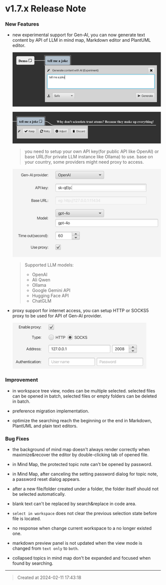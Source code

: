 # v1.7.x Release Note

### New Features

* new experimental support for Gen-AI, you can now generate text content by API of LLM in mind map, Markdown editor and PlantUML editor.

	![v1.7_genai_prompt.png](v1.7_genai_prompt.png)  


	![v1.7_genai_generated.png](v1.7_genai_generated.png)  


	> you need to setup your own API key(for public API like OpenAI) or base URL(for private LLM instance like Ollama) to use. base on your country, some providers might need proxy to access.  

	![v1.7_llm_provider.png](v1.7_llm_provider.png)  

	> Supported LLM models:
	> 	* OpenAI  
	> 	* Ali Qwen  
	> 	* Ollama  
	> 	* Google Gemini API  
	> 	* Hugging Face API  
	> 	* ChatGLM  

* proxy support for internet access, you can setup HTTP or SOCKS5 proxy to be used for API of Gen-AI provider.

	![v1.7_proxy_setting.png](v1.7_proxy_setting.png)  


### Improvement

* in workspace tree view, nodes can be multiple selected. selected files can be opened in batch, selected files or empty folders can be deleted in batch.

* preference migration implementation.

* optimize the searching reach the beginning or the end in Markdown, PlantUML and plain text editors.  


### Bug Fixes

* the background of mind map doesn't always render correctly when maximize&recover the editor by double-clicking tab of opened file. 

* in Mind Map, the protected topic note can't be opened by password.   

* in Mind Map, after canceling the setting password dialog for topic note, a password reset dialog appears.  

* after a new file/folder created under a folder, the folder itself should not be selected automatically.

* blank text can't be replaced by search&replace in code area.

* `select in workspace` does not clear the previous selection state before file is located.

* no response when change current workspace to a no longer existed one.  

* markdown preview panel is not updated when the view mode is changed from `text only` to `both`.  

* collapsed topics in mind map don't be expanded and focused when found by searching.  


---
> Created at 2024-02-11 17:43:18
